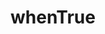 # whenTrue

<!-- TODO-START
TODO: Fill short description here.

## Type signature

TODO: Fill type signature down below.

```
any ⇒ any
```

## Examples

TODO: List at least one example down below.

```javascript
whenTrue(); // ⇒ TODO
```

## Questions

TODO: List questions that may this function answers.
TODO-END -->
